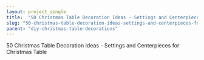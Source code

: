```yaml
---
layout: project_single
title:  "50 Christmas Table Decoration Ideas - Settings and Centerpieces for Christmas Table"
slug: "50-christmas-table-decoration-ideas-settings-and-centerpieces-for-christmas-table"
parent: "diy-christmas-table-decorations"
---
```

50 Christmas Table Decoration Ideas - Settings and Centerpieces for Christmas Table